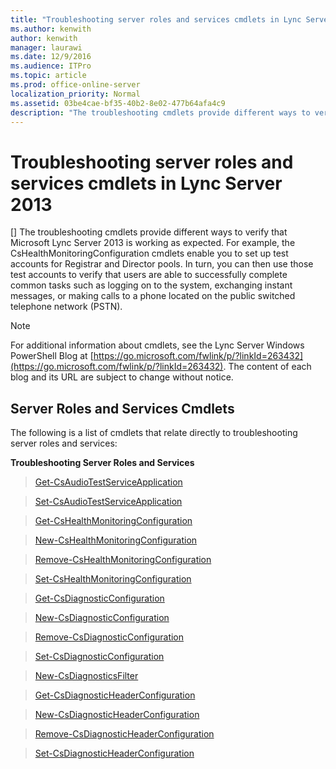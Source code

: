 ```yaml
---
title: "Troubleshooting server roles and services cmdlets in Lync Server 2013"
ms.author: kenwith
author: kenwith
manager: laurawi
ms.date: 12/9/2016
ms.audience: ITPro
ms.topic: article
ms.prod: office-online-server
localization_priority: Normal
ms.assetid: 03be4cae-bf35-40b2-8e02-477b64afa4c9
description: "The troubleshooting cmdlets provide different ways to verify that Microsoft Lync Server 2013 is working as expected. For example, the CsHealthMonitoringConfiguration cmdlets enable you to set up test accounts for Registrar and Director pools. In turn, you can then use those test accounts to verify that users are able to successfully complete common tasks such as logging on to the system, exchanging instant messages, or making calls to a phone located on the public switched telephone network (PSTN)."
---
```


# Troubleshooting server roles and services cmdlets in Lync Server 2013
[]
The troubleshooting cmdlets provide different ways to verify that Microsoft Lync Server 2013 is working as expected. For example, the CsHealthMonitoringConfiguration cmdlets enable you to set up test accounts for Registrar and Director pools. In turn, you can then use those test accounts to verify that users are able to successfully complete common tasks such as logging on to the system, exchanging instant messages, or making calls to a phone located on the public switched telephone network (PSTN).
  
> [!NOTE]
> For additional information about cmdlets, see the Lync Server Windows PowerShell Blog at [https://go.microsoft.com/fwlink/p/?linkId=263432](https://go.microsoft.com/fwlink/p/?linkId=263432). The content of each blog and its URL are subject to change without notice. 
  
## Server Roles and Services Cmdlets

The following is a list of cmdlets that relate directly to troubleshooting server roles and services:
  
 **Troubleshooting Server Roles and Services**
  
> [Get-CsAudioTestServiceApplication](get-csaudiotestserviceapplication.md)
    
> [Set-CsAudioTestServiceApplication](set-csaudiotestserviceapplication.md)
    
> [Get-CsHealthMonitoringConfiguration](get-cshealthmonitoringconfiguration.md)
    
> [New-CsHealthMonitoringConfiguration](new-cshealthmonitoringconfiguration.md)
    
> [Remove-CsHealthMonitoringConfiguration](remove-cshealthmonitoringconfiguration.md)
    
> [Set-CsHealthMonitoringConfiguration](set-cshealthmonitoringconfiguration.md)
    
> [Get-CsDiagnosticConfiguration](get-csdiagnosticconfiguration.md)
    
> [New-CsDiagnosticConfiguration](new-csdiagnosticconfiguration.md)
    
> [Remove-CsDiagnosticConfiguration](remove-csdiagnosticconfiguration.md)
    
> [Set-CsDiagnosticConfiguration](set-csdiagnosticconfiguration.md)
    
> [New-CsDiagnosticsFilter](new-csdiagnosticsfilter.md)
    
> [Get-CsDiagnosticHeaderConfiguration](get-csdiagnosticheaderconfiguration.md)
    
> [New-CsDiagnosticHeaderConfiguration](new-csdiagnosticheaderconfiguration.md)
    
> [Remove-CsDiagnosticHeaderConfiguration](remove-csdiagnosticheaderconfiguration.md)
    
> [Set-CsDiagnosticHeaderConfiguration](set-csdiagnosticheaderconfiguration.md)
    

